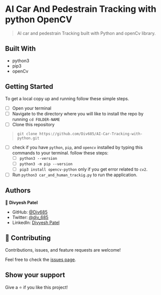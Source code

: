 # AI Car And Pedestrain Tracking with python OpenCV

> AI car and pedestrain Tracking built with Python and openCv library.

## Built With

- python3
- pip3
- openCv


## Getting Started

To get a local copy up and running follow these simple steps.

- [ ] Open your terminal
- [ ]  Navigate to the directory where you will like to install the repo by running `cd FOLDER-NAME` 
- [ ] Clone this repository
 > `git clone https://github.com/Div685/AI-Car-Tracking-with-python.git`
- [ ] check if you have `python`, `pip`, and `opencv` installed by typing this commands to your terminal. follow these steps:
  - [ ] `python3 --version`
  - [ ] `python3 -m pip --version`
  - [ ] `pip3 install opencv-python` only if you get error related to `cv2`.
- [ ] Run `python3 car_and_human_trackig.py` to run the application.

## Authors

👤 **Divyesh Patel**

- GitHub: [@Div685](https://github.com/Div685)
- Twitter: [@div_685](https://twitter.com/div_685)
- LinkedIn: [Divyesh Patel](https://www.linkedin.com/in/divyesh-daxa-patel/)


## 🤝 Contributing

Contributions, issues, and feature requests are welcome!

Feel free to check the [issues page](https://github.com/Div685/AI-Car-Tracking-with-python/issues).


## Show your support

Give a ⭐️ if you like this project!
